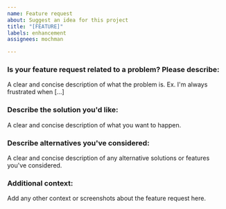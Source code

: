 ```yaml
---
name: Feature request
about: Suggest an idea for this project
title: "[FEATURE]"
labels: enhancement
assignees: mochman

---
```


### Is your feature request related to a problem? Please describe:
A clear and concise description of what the problem is. Ex. I'm always frustrated when [...]

### Describe the solution you'd like:
A clear and concise description of what you want to happen.

### Describe alternatives you've considered:
A clear and concise description of any alternative solutions or features you've considered.

### Additional context:
Add any other context or screenshots about the feature request here.
